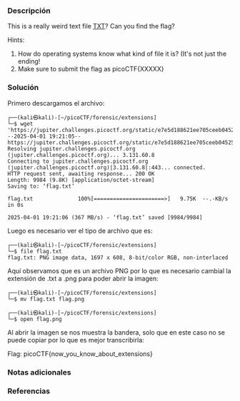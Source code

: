 ### Descripción
This is a really weird text file [TXT](https://jupiter.challenges.picoctf.org/static/e7e5d188621ee705ceeb0452525412ef/flag.txt)? Can you find the flag?

Hints:
1. How do operating systems know what kind of file it is? (It's not just the ending!
2. Make sure to submit the flag as picoCTF{XXXXX}

### Solución
Primero descargamos el archivo:
```
┌──(kali㉿kali)-[~/picoCTF/forensic/extensions]
└─$ wget 'https://jupiter.challenges.picoctf.org/static/e7e5d188621ee705ceeb0452525412ef/flag.txt'
--2025-04-01 19:21:05--  https://jupiter.challenges.picoctf.org/static/e7e5d188621ee705ceeb0452525412ef/flag.txt
Resolving jupiter.challenges.picoctf.org (jupiter.challenges.picoctf.org)... 3.131.60.8
Connecting to jupiter.challenges.picoctf.org (jupiter.challenges.picoctf.org)|3.131.60.8|:443... connected.
HTTP request sent, awaiting response... 200 OK
Length: 9984 (9.8K) [application/octet-stream]
Saving to: ‘flag.txt’

flag.txt              100%[======================>]   9.75K  --.-KB/s    in 0s      

2025-04-01 19:21:06 (367 MB/s) - ‘flag.txt’ saved [9984/9984]
```

Luego es necesario ver el tipo de archivo que es:
```
┌──(kali㉿kali)-[~/picoCTF/forensic/extensions]
└─$ file flag.txt    
flag.txt: PNG image data, 1697 x 608, 8-bit/color RGB, non-interlaced
```

Aquí observamos que es un archivo PNG por lo que es necesario cambial la extensión de .txt a .png para poder abrir la imagen:
```
┌──(kali㉿kali)-[~/picoCTF/forensic/extensions]
└─$ mv flag.txt flag.png
                                                                                     
┌──(kali㉿kali)-[~/picoCTF/forensic/extensions]
└─$ open flag.png
```
Al abrir la imagen se nos muestra la bandera, solo que en este caso no se puede copiar por lo que es mejor transcribirla:

Flag:
picoCTF{now_you_know_about_extensions}

### Notas adicionales


### Referencias

